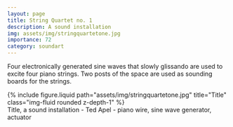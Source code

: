```yaml
---
layout: page
title: String Quartet no. 1
description: A sound installation
img: assets/img/stringquartetone.jpg
importance: 72
category: soundart
---
```


Four electronically generated sine waves that slowly glissando are used to excite four piano strings. Two posts of the space are used as sounding boards for the strings.

<div class="row">
    <div class="col-sm mt-3 mt-md-0">
        {% include figure.liquid path="assets/img/stringquartetone.jpg" title="Title" class="img-fluid rounded z-depth-1" %}
    </div>
</div>
<div class="caption">
    Title, a sound installation - Ted Apel - piano wire, sine wave generator, actuator

</div>
